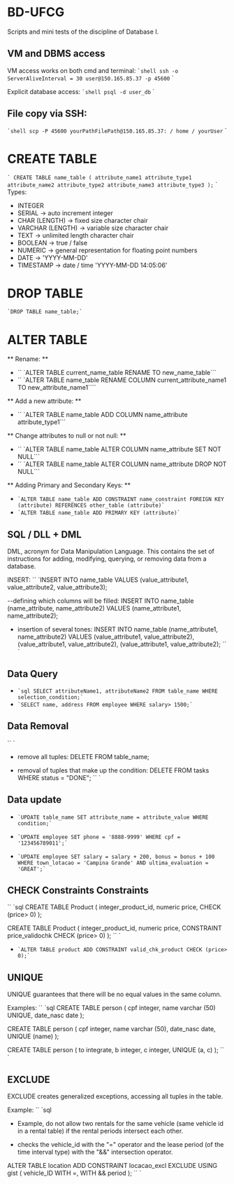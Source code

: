 # BD-UFCG
Scripts and mini tests of the discipline of Database I.

## VM and DBMS access
VM access works on both cmd and terminal:
`` `shell
ssh -o ServerAliveInterval = 30 user@150.165.85.37 -p 45600
`` `

Explicit database access:
`` `shell
psql -d user_db
`` `

## File copy via SSH:
`` `shell
scp -P 45600 yourPathFilePath@150.165.85.37: / home / yourUser
`` `

# CREATE TABLE
`` `
CREATE TABLE name_table (
  attribute_name1 attribute_type1
  attribute_name2 attribute_type2
  attribute_name3 attribute_type3
);
`` `
Types:
* INTEGER
* SERIAL -> auto increment integer
* CHAR (LENGTH) -> fixed size character chair
* VARCHAR (LENGTH) -> variable size character chair
* TEXT -> unlimited length character chair
* BOOLEAN -> true / false
* NUMERIC -> general representation for floating point numbers
* DATE -> 'YYYY-MM-DD'
* TIMESTAMP -> date / time 'YYYY-MM-DD 14:05:06'


# DROP TABLE
`` `DROP TABLE name_table;` ``
  
# ALTER TABLE

** Rename: **
* `` `ALTER TABLE current_name_table RENAME TO new_name_table```
* `` `ALTER TABLE name_table RENAME COLUMN current_attribute_name1 TO new_attribute_name1````

** Add a new attribute: **
* `` `ALTER TABLE name_table ADD COLUMN name_attribute attribute_type1```

** Change attributes to null or not null: **
* `` `ALTER TABLE name_table ALTER COLUMN name_attribute SET NOT NULL```
* `` `ALTER TABLE name_table ALTER COLUMN name_attribute DROP NOT NULL```

** Adding Primary and Secondary Keys: **
* `` `ALTER TABLE name_table ADD CONSTRAINT name_constraint FOREIGN KEY (attribute) REFERENCES other_table (attribute)` ``
* `` `ALTER TABLE name_table ADD PRIMARY KEY (attribute)` ``

## SQL / DLL + DML
DML, acronym for Data Manipulation Language. This contains the set of instructions for adding, modifying, querying, or removing data from a database.

INSERT:
`` `INSERT INTO name_table VALUES (value_attribute1, value_attribute2, value_attribute3);

--defining which columns will be filled:
INSERT INTO name_table (name_attribute, name_attribute2) VALUES (name_attribute1, name_attribute2);

- insertion of several tones:
INSERT INTO name_table (name_attribute1, name_attribute2)
VALUES
  (value_attribute1, value_attribute2),
  (value_attribute1, value_attribute2),
  (value_attribute1, value_attribute2);
`` `

## Data Query
 
* `` `sql SELECT attributeName1, attributeName2 FROM table_name WHERE selection_condition;` ``
* `` `SELECT name, address FROM employee WHERE salary> 1500;` ``

## Data Removal

`` `
- remove all tuples:
DELETE FROM table_name;

- removal of tuples that make up the condition:
DELETE FROM tasks WHERE status = "DONE";
`` `

## Data update

* `` `UPDATE table_name SET attribute_name = attribute_value WHERE condition;` ``

* `` `UPDATE employee SET phone = '8888-9999' WHERE cpf = '123456789011';` ``

* `` `UPDATE employee SET salary = salary + 200, bonus = bonus + 100 WHERE town_lotacao = 'Campina Grande' AND ultima_evaluation = 'GREAT';` ``


## CHECK Constraints Constraints

`` `sql
CREATE TABLE Product (
  integer_product_id,
  numeric price,
  CHECK (price> 0)
);

CREATE TABLE Product (
  integer_product_id,
  numeric price,
  CONSTRAINT price_validochk CHECK (price> 0)
);
`` `
* `` `ALTER TABLE product ADD CONSTRAINT valid_chk_product CHECK (price> 0);` ``

## UNIQUE
UNIQUE guarantees that there will be no equal values ​​in the same column.

Examples:
`` `sql
CREATE TABLE person (
  cpf integer,
  name varchar (50) UNIQUE,
  date_nasc date
);

CREATE TABLE person (
  cpf integer,
  name varchar (50),
  date_nasc date,
  UNIQUE (name)
);

CREATE TABLE person (
  to integrate,
  b integer,
  c integer,
  UNIQUE (a, c)
);
`` `

## EXCLUDE

EXCLUDE creates generalized exceptions, accessing all tuples in the table.

Example:
`` `sql
- Example, do not allow two rentals for the same vehicle (same vehicle id in a rental table) if the rental periods intersect each other.

- checks the vehicle_id with the "=" operator and the lease period (of the time interval type) with the "&&" intersection operator.

ALTER TABLE location
ADD CONSTRAINT locacao_excl
EXCLUDE USING gist (
  vehicle_ID WITH =,
  WITH && period
);
`` `
